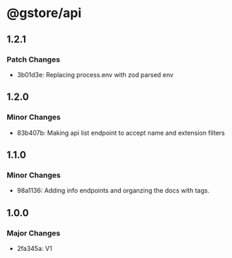 # @gstore/api

## 1.2.1

### Patch Changes

- 3b01d3e: Replacing process.env with zod parsed env

## 1.2.0

### Minor Changes

- 83b407b: Making api list endpoint to accept name and extension filters

## 1.1.0

### Minor Changes

- 98a1136: Adding info endpoints and organzing the docs with tags.

## 1.0.0

### Major Changes

- 2fa345a: V1
